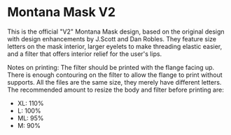 # Montana Mask V2

This is the official "V2" Montana Mask design, based on the original design with design enhancements by J.Scott and Dan Robles. They feature size letters on the mask interior, larger eyelets to make threading elastic easier, and a filter that offers interior relief for the user's lips.

Notes on printing: The filter should be printed with the flange facing up. There is enough contouring on the filter to allow the flange to print without supports. All the files are the same size, they merely have different letters. The recommended amount to resize the body and filter before printing are:


- XL: 110%
- L: 100%
- ML: 95%
- M: 90%
